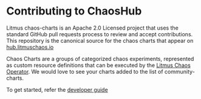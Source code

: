 # Contributing to ChaosHub

Litmus chaos-charts is an Apache 2.0 Licensed project that uses the standard GitHub pull requests process to review and accept 
contributions. This repository is the canonical source for the chaos charts that appear on [hub.litmuschaos.io](https://hub.litmuschaos.io)

Chaos Charts are a groups of categorized chaos experiments, represented as custom resource definitions that can be executed by the 
[Litmus Chaos Operator](https://github.com/litmuschaos/chaos-operator). We would love to see your charts added to the list of community-charts. 

To get started, refer the [developer guide](https://github.com/litmuschaos/litmus-go/tree/master/contribute/developer-guide)

